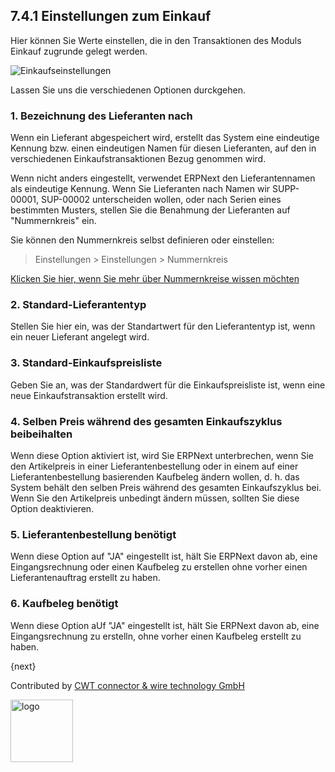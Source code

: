 ## 7.4.1 Einstellungen zum Einkauf

Hier können Sie Werte einstellen, die in den Transaktionen des Moduls Einkauf zugrunde gelegt werden.

![Einkaufseinstellungen]({{docs_base_url}}/assets/img/buying/buying-settings.png)

Lassen Sie uns die verschiedenen Optionen durckgehen.

### 1. Bezeichnung des Lieferanten nach

Wenn ein Lieferant abgespeichert wird, erstellt das System eine eindeutige Kennung bzw. einen eindeutigen Namen für diesen Lieferanten, auf den in verschiedenen Einkaufstransaktionen Bezug genommen wird.

Wenn nicht anders eingestellt, verwendet ERPNext den Lieferantennamen als eindeutige Kennung. Wenn Sie Lieferanten nach Namen wir SUPP-00001, SUP-00002 unterscheiden wollen, oder nach Serien eines bestimmten Musters, stellen Sie die Benahmung der Lieferanten auf "Nummernkreis" ein.

Sie können den Nummernkreis selbst definieren oder einstellen:

> Einstellungen > Einstellungen > Nummernkreis

[Klicken Sie hier, wenn Sie mehr über Nummernkreise wissen möchten]({{docs_base_url}}/user/manual/en/setting-up/settings/naming-series.html)

### 2. Standard-Lieferantentyp

Stellen Sie hier ein, was der Standartwert für den Lieferantentyp ist, wenn ein neuer Lieferant angelegt wird.

### 3. Standard-Einkaufspreisliste

Geben Sie an, was der Standardwert für die Einkaufspreisliste ist, wenn eine neue Einkaufstransaktion erstellt wird.

### 4. Selben Preis während des gesamten Einkaufszyklus beibeihalten

Wenn diese Option aktiviert ist, wird Sie ERPNext unterbrechen, wenn Sie den Artikelpreis in einer Lieferantenbestellung oder in einem auf einer Lieferantenbestellung basierenden Kaufbeleg ändern wollen, d. h. das System behält den selben Preis während des gesamten Einkaufszyklus bei. Wenn Sie den Artikelpreis unbedingt ändern müssen, sollten Sie diese Option deaktivieren.

### 5. Lieferantenbestellung benötigt

Wenn diese Option auf "JA" eingestellt ist, hält Sie ERPNext davon ab, eine Eingangsrechnung oder einen Kaufbeleg zu erstellen ohne vorher einen Lieferantenauftrag erstellt zu haben.

### 6. Kaufbeleg benötigt

Wenn diese Option aUf "JA" eingestellt ist, hält Sie ERPNext davon ab, eine Eingangsrechnung zu erstelln, ohne vorher einen Kaufbeleg erstellt zu haben.

{next}

Contributed by <A HREF="http://www.cwt-kabel.de">CWT connector & wire technology GmbH</A>

<A HREF="http://www.cwt-kabel.de"><IMG alt="logo" src="http://www.cwt-assembly.com/sites/all/images/logo.png" height=100></A>
